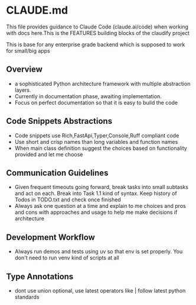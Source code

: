 # CLAUDE.md

This file provides guidance to Claude Code (claude.ai/code) when working with 
docs here.This is the FEATURES building blocks of the claudify project

This is base for any enterprise grade backend which is supposed to work for small/big apps

## Overview

- a sophisticated Python architecture framework with multiple abstraction layers. 
- Currently in documentation phase, awaiting implementation.
- Focus on perfect documentation so that it is easy to build the code

## Code Snippets Abstractions

- Code snippets use Rich,FastApi,Typer,Console,Ruff compliant code
- Use short and crisp names than long variables and function names
- When main class definition suggest the choices based on functionality provided and let me choose

## Communication Guidelines

- Given frequent timeouts going forward, break tasks into small subtasks and act on each. Break into Task 1.1 kind of syntax. Keep history of Todos in TODO.txt and check once finished
- Always ask one question at a time and explain to me choices and pros and cons with approaches and usage to help me make decisions if architecture

## Development Workflow

- Always run demos and tests using uv so that env is set properly. You don't need to run venv kind of scripts at all

## Type Annotations

- dont use union optional, use latest operators like | follow latest python standards